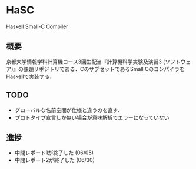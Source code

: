 # HaSC
Haskell Small-C Compiler


## 概要
京都大学情報学科計算機コース3回生配当『計算機科学実験及演習3  (ソフトウェア)』の課題リポジトリである．CのサブセットであるSmall CのコンパイラをHaskellで実装する．

## TODO
- グローバルな名前空間が仕様と違うのを直す．
- プロトタイプ宣言しか無い場合が意味解析でエラーになっていない

## 進捗
- 中間レポート1が終了した (06/05)
- 中間レポート2が終了した (06/30)
